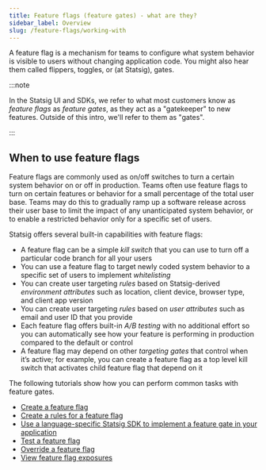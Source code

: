 ```yaml
---
title: Feature flags (feature gates) - what are they?
sidebar_label: Overview
slug: /feature-flags/working-with
---
```


A feature flag is a mechanism for teams to configure what system behavior is visible to users without changing application code. You might also hear them called flippers, toggles, or (at Statsig), gates.

:::note

In the Statsig UI and SDKs, we refer to what most customers know as _feature flags_ as _feature gates_, as they act as a "gatekeeper" to new features. Outside of this intro, we'll refer to them as "gates".

:::

## When to use feature flags

Feature flags are commonly used as on/off switches to turn a certain system behavior on or off in production. Teams often use feature flags to turn on certain features or behavior for a small percentage of the total user base. Teams may do this to gradually ramp up a software release across their user base to limit the impact of any unanticipated system behavior, or to enable a restricted behavior only for a specific set of users.

Statsig offers several built-in capabilities with feature flags:

- A feature flag can be a simple _kill switch_ that you can use to turn off a particular code branch for all your users
- You can use a feature flag to target newly coded system behavior to a specific set of users to implement _whitelisting_
- You can create user targeting _rules_ based on Statsig-derived _environment attributes_ such as location, client device, browser type, and client app version
- You can create user targeting _rules_ based on _user attributes_ such as email and user ID that you provide
- Each feature flag offers built-in _A/B testing_ with no additional effort so you can automatically see how your feature is performing in production compared to the default or control
- A feature flag may depend on other _targeting gates_ that control when it’s active; for example, you can create a feature flag as a top level kill switch that activates child feature flag that depend on it

The following tutorials show how you can perform common tasks with feature gates.

- [Create a feature flag](/feature-flags/create-new)
- [Create a rules for a feature flag](/feature-flags/add-rule)
- [Use a language-specific Statsig SDK to implement a feature gate in your application](/sdks/getting-started)
- [Test a feature flag](/feature-flags/test-gate)
- [Override a feature flag](/feature-flags/overrides)
- [View feature flag exposures](/feature-flags/view-exposures)
